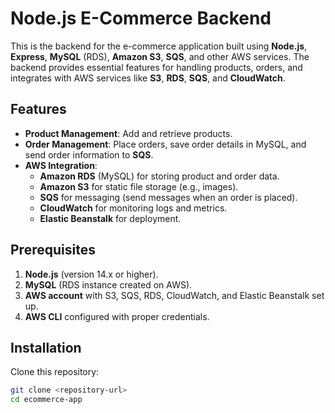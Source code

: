 # Node.js E-Commerce Backend

This is the backend for the e-commerce application built using **Node.js**, **Express**, **MySQL** (RDS), **Amazon S3**, **SQS**, and other AWS services. The backend provides essential features for handling products, orders, and integrates with AWS services like **S3**, **RDS**, **SQS**, and **CloudWatch**.

## Features

- **Product Management**: Add and retrieve products.
- **Order Management**: Place orders, save order details in MySQL, and send order information to **SQS**.
- **AWS Integration**:
  - **Amazon RDS** (MySQL) for storing product and order data.
  - **Amazon S3** for static file storage (e.g., images).
  - **SQS** for messaging (send messages when an order is placed).
  - **CloudWatch** for monitoring logs and metrics.
  - **Elastic Beanstalk** for deployment.

## Prerequisites

1. **Node.js** (version 14.x or higher).
2. **MySQL** (RDS instance created on AWS).
3. **AWS account** with S3, SQS, RDS, CloudWatch, and Elastic Beanstalk set up.
4. **AWS CLI** configured with proper credentials.

## Installation

Clone this repository:

```bash
git clone <repository-url>
cd ecommerce-app